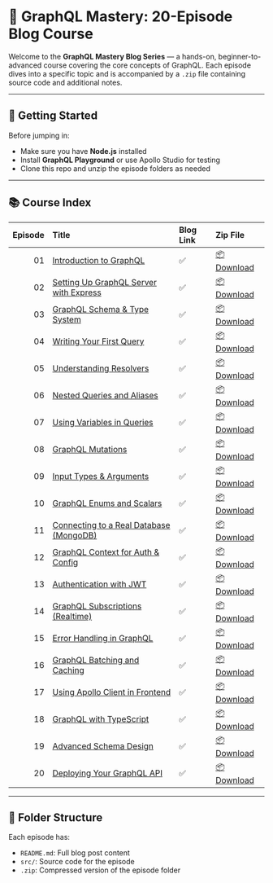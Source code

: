 # 📘 GraphQL Mastery: 20-Episode Blog Course

Welcome to the **GraphQL Mastery Blog Series** — a hands-on, beginner-to-advanced course covering the core concepts of GraphQL. Each episode dives into a specific topic and is accompanied by a `.zip` file containing source code and additional notes.

---

## 🚀 Getting Started

Before jumping in:
- Make sure you have **Node.js** installed
- Install **GraphQL Playground** or use Apollo Studio for testing
- Clone this repo and unzip the episode folders as needed

---

## 📚 Course Index

| Episode | Title | Blog Link | Zip File |
|--------:|:------|:----------|:---------|
| 01 | [Introduction to GraphQL](./01-introduction-to-graphql/README.md) | ✅ | [📦 Download](./01-introduction-to-graphql.zip) |
| 02 | [Setting Up GraphQL Server with Express](./02-setup-graphql-server/README.md) | ✅ | [📦 Download](./02-setup-graphql-server.zip) |
| 03 | [GraphQL Schema & Type System](./03-schema-and-types/README.md) | ✅ | [📦 Download](./03-schema-and-types.zip) |
| 04 | [Writing Your First Query](./04-first-query/README.md) | ✅ | [📦 Download](./04-first-query.zip) |
| 05 | [Understanding Resolvers](./05-resolvers/README.md) | ✅ | [📦 Download](./05-resolvers.zip) |
| 06 | [Nested Queries and Aliases](./06-nested-queries-aliases/README.md) | ✅ | [📦 Download](./06-nested-queries-aliases.zip) |
| 07 | [Using Variables in Queries](./07-query-variables/README.md) | ✅ | [📦 Download](./07-query-variables.zip) |
| 08 | [GraphQL Mutations](./08-mutations/README.md) | ✅ | [📦 Download](./08-mutations.zip) |
| 09 | [Input Types & Arguments](./09-input-types/README.md) | ✅ | [📦 Download](./09-input-types.zip) |
| 10 | [GraphQL Enums and Scalars](./10-enums-scalars/README.md) | ✅ | [📦 Download](./10-enums-scalars.zip) |
| 11 | [Connecting to a Real Database (MongoDB)](./11-mongodb-connection/README.md) | ✅ | [📦 Download](./11-mongodb-connection.zip) |
| 12 | [GraphQL Context for Auth & Config](./12-context-auth/README.md) | ✅ | [📦 Download](./12-context-auth.zip) |
| 13 | [Authentication with JWT](./13-authentication-jwt/README.md) | ✅ | [📦 Download](./13-authentication-jwt.zip) |
| 14 | [GraphQL Subscriptions (Realtime)](./14-subscriptions/README.md) | ✅ | [📦 Download](./14-subscriptions.zip) |
| 15 | [Error Handling in GraphQL](./15-error-handling/README.md) | ✅ | [📦 Download](./15-error-handling.zip) |
| 16 | [GraphQL Batching and Caching](./16-batching-caching/README.md) | ✅ | [📦 Download](./16-batching-caching.zip) |
| 17 | [Using Apollo Client in Frontend](./17-apollo-client/README.md) | ✅ | [📦 Download](./17-apollo-client.zip) |
| 18 | [GraphQL with TypeScript](./18-typescript-integration/README.md) | ✅ | [📦 Download](./18-typescript-integration.zip) |
| 19 | [Advanced Schema Design](./19-advanced-schema-design/README.md) | ✅ | [📦 Download](./19-advanced-schema-design.zip) |
| 20 | [Deploying Your GraphQL API](./20-deployment/README.md) | ✅ | [📦 Download](./20-deployment.zip) |

---

## 📂 Folder Structure

Each episode has:
- `README.md`: Full blog post content
- `src/`: Source code for the episode
- `.zip`: Compressed version of the episode folder


